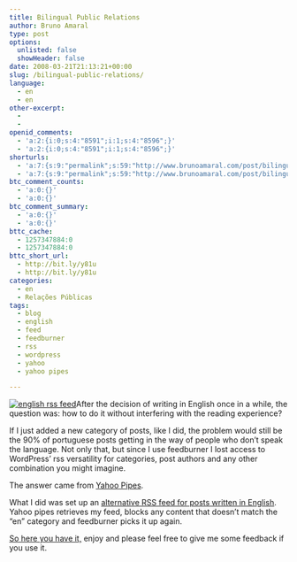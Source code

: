 ```yaml
---
title: Bilingual Public Relations
author: Bruno Amaral
type: post
options:
  unlisted: false
  showHeader: false
date: 2008-03-21T21:13:21+00:00
slug: /bilingual-public-relations/
language:
  - en
  - en
other-excerpt:
  - 
  - 
openid_comments:
  - 'a:2:{i:0;s:4:"8591";i:1;s:4:"8596";}'
  - 'a:2:{i:0;s:4:"8591";i:1;s:4:"8596";}'
shorturls:
  - 'a:7:{s:9:"permalink";s:59:"http://www.brunoamaral.com/post/bilingual-public-relations/";s:7:"tinyurl";s:25:"http://tinyurl.com/chaauf";s:4:"isgd";s:17:"http://is.gd/pEa9";s:5:"bitly";s:19:"http://bit.ly/EKNhE";s:5:"snipr";s:22:"http://snipr.com/eut5u";s:5:"snurl";s:22:"http://snurl.com/eut5u";s:7:"snipurl";s:24:"http://snipurl.com/eut5u";}'
  - 'a:7:{s:9:"permalink";s:59:"http://www.brunoamaral.com/post/bilingual-public-relations/";s:7:"tinyurl";s:25:"http://tinyurl.com/chaauf";s:4:"isgd";s:17:"http://is.gd/pEa9";s:5:"bitly";s:19:"http://bit.ly/EKNhE";s:5:"snipr";s:22:"http://snipr.com/eut5u";s:5:"snurl";s:22:"http://snurl.com/eut5u";s:7:"snipurl";s:24:"http://snipurl.com/eut5u";}'
btc_comment_counts:
  - 'a:0:{}'
  - 'a:0:{}'
btc_comment_summary:
  - 'a:0:{}'
  - 'a:0:{}'
bttc_cache:
  - 1257347884:0
  - 1257347884:0
bttc_short_url:
  - http://bit.ly/y81u
  - http://bit.ly/y81u
categories:
  - en
  - Relações Públicas
tags:
  - blog
  - english
  - feed
  - feedburner
  - rss
  - wordpress
  - yahoo
  - yahoo pipes

---
```

[<img src="/wp-content/uploads/2008/03/rss21.png" alt="english rss feed" class="left" />][1]After the decision of writing in English once in a while, the question was: how to do it without interfering with the reading experience?

If I just added a new category of posts, like I did, the problem would still be the 90% of portuguese posts getting in the way of people who don&#8217;t speak the language. Not only that, but since I use feedburner I lost access to WordPress&#8217; rss versatility for categories, post authors and any other combination you might imagine.

The answer came from [Yahoo Pipes][2].

What I did was set up an [alternative RSS feed for posts written in English][1]. Yahoo pipes retrieves my feed, blocks any content that doesn&#8217;t match the &#8220;en&#8221; category and feedburner picks it up again.

[So here you have it,][1] enjoy and please feel free to give me some feedback if you use it.

 [1]: http://feeds.feedburner.com/BrunoAmaral-PublicRelationsPosts
 [2]: http://pipes.yahoo.com